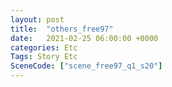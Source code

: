 ```yaml
---
layout: post
title:  "others_free97"
date:   2021-02-25 06:00:00 +0000
categories: Etc
Tags: Story Etc
SceneCode: ["scene_free97_q1_s20"]
---
```

